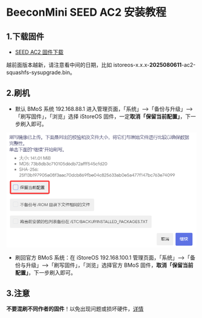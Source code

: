 # BeeconMini SEED AC2 安装教程

## 1.下载固件

* [SEED AC2 固件下载](https://site.istoreos.com/firmware/download?devicename=seed-ac2&firmware=iStoreOS)

越前面版本越新，请注意看中间的日期，比如 istoreos-x.x.x-**2025080611**-ac2-squashfs-sysupgrade.bin。

## 2.刷机
* 默认 BMoS 系统 192.168.88.1 进入管理页面，「系统」—>「备份与升级」—>「刷写固件」，「浏览」选择 iStoreOS 固件，一定**取消「保留当前配置」**，下一步刷入即可。

![install.png](./install/seed/seed.png)

* 刷回官方 BMoS 系统：在 iStoreOS 192.168.100.1 管理页面，「系统」—>「备份与升级」—>「刷写固件」，「浏览」选择官方 BMoS 固件，**取消「保留当前配置」**，下一步刷入即可。

## 3.注意
**不要混刷不同作者的固件**！以免出现问题或损坏硬件，[详情](https://github.com/istoreos/istoreos/issues/1012)